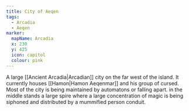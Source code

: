 ```yaml
---
title: City of Aeqen
tags:
  - Arcadia
  - Aeqen
marker:
  mapName: Arcadia
  x: 230
  y: 425
  icon: capitol
  colour: pink
---
```


A large [[Ancient Arcadia|Arcadian]] city on the far west of the island. It currently houses [[Hamon|Hamon Aeqenmar]] and his group of cursed. Most of the city is being maintained by automatons or falling apart. in the middle stands a large spire where a large concentration of magic is being siphoned and distributed by a mummified person conduit.
